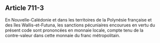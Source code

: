 Article 711-3
----
En Nouvelle-Calédonie et dans les territoires de la Polynésie française et des
îles Wallis-et-Futuna, les sanctions pécuniaires encourues en vertu du présent
code sont prononcées en monnaie locale, compte tenu de la contre-valeur dans
cette monnaie du franc métropolitain.
